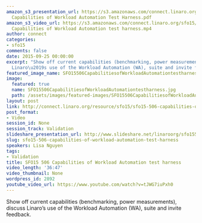 ```yaml
---
amazon_s3_presentation_url: https://s3.amazonaws.com/connect.linaro.org/sfo15/Presentations/09-25-Friday/SFO15-506-
  Capabilities of Workload Automation Test Harness.pdf
amazon_s3_video_url: https://s3.amazonaws.com/connect.linaro.org/sfo15/Videos/09-25-Friday/SFO15-506
  Capabilities of Workload Automation test harness.mp4
author: connect
categories:
- sfo15
comments: false
date: 2015-09-25 00:00:00
excerpt: "Show off current capabilities (benchmarking, power measurements), discuss
  Linaro\u2019s use of the Workload Automation (WA), suite and invite feedback"
featured_image_name: SFO15506CapabilitiesofWorkloadAutomationtestharness.jpg
image:
  featured: true
  name: SFO15506CapabilitiesofWorkloadAutomationtestharness.jpg
  path: /assets/images/featured-images/SFO15506CapabilitiesofWorkloadAutomationtestharness.jpg
layout: post
link: http://connect.linaro.org/resource/sfo15/sfo15-506-capabilities-of-workload-automation-test-harness/
post_format:
- Video
session_id: None
session_track: Validation
slideshare_presentation_url: http://www.slideshare.net/linaroorg/sfo15506-capabilities-of-workload-automation-test-harness-53134430
slug: sfo15-506-capabilities-of-workload-automation-test-harness
speakers: Lisa Nguyen
tags:
- Validation
title: SFO15 506 Capabilities of Workload Automation test harness
video_length: '36:47'
video_thumbnail: None
wordpress_id: 2892
youtube_video_url: https://www.youtube.com/watch?v=tJWG7iuPxh0
---
```


Show off current capabilities (benchmarking, power measurements), discuss Linaro’s use of the Workload Automation (WA), suite and invite feedback.